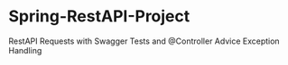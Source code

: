 # Spring-RestAPI-Project
RestAPI Requests with Swagger Tests and @Controller Advice Exception Handling

